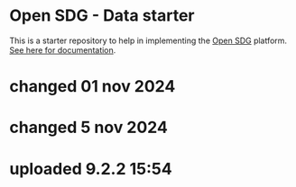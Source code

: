 # Open SDG - Data starter

This is a starter repository to help in implementing the [Open SDG](https://github.com/open-sdg/open-sdg) platform. [See here for documentation](https://open-sdg.readthedocs.io).

# changed 01 nov 2024
# changed 5 nov 2024
# uploaded 9.2.2 15:54
